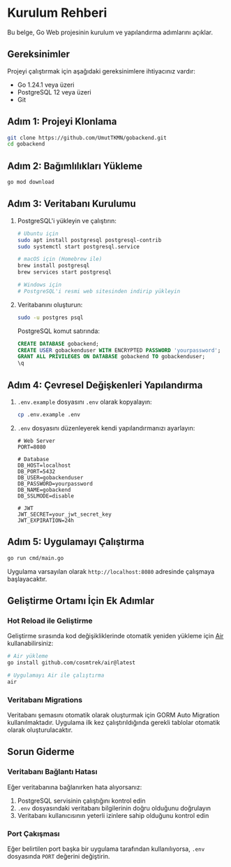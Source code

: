 # Kurulum Rehberi

Bu belge, Go Web projesinin kurulum ve yapılandırma adımlarını açıklar.

## Gereksinimler

Projeyi çalıştırmak için aşağıdaki gereksinimlere ihtiyacınız vardır:

- Go 1.24.1 veya üzeri
- PostgreSQL 12 veya üzeri
- Git

## Adım 1: Projeyi Klonlama

```bash
git clone https://github.com/UmutTKMN/gobackend.git
cd gobackend
```

## Adım 2: Bağımlılıkları Yükleme

```bash
go mod download
```

## Adım 3: Veritabanı Kurulumu

1. PostgreSQL'i yükleyin ve çalıştırın:

   ```bash
   # Ubuntu için
   sudo apt install postgresql postgresql-contrib
   sudo systemctl start postgresql.service
   
   # macOS için (Homebrew ile)
   brew install postgresql
   brew services start postgresql
   
   # Windows için
   # PostgreSQL'i resmi web sitesinden indirip yükleyin
   ```

2. Veritabanını oluşturun:

   ```bash
   sudo -u postgres psql
   ```

   PostgreSQL komut satırında:

   ```sql
   CREATE DATABASE gobackend;
   CREATE USER gobackenduser WITH ENCRYPTED PASSWORD 'yourpassword';
   GRANT ALL PRIVILEGES ON DATABASE gobackend TO gobackenduser;
   \q
   ```

## Adım 4: Çevresel Değişkenleri Yapılandırma

1. `.env.example` dosyasını `.env` olarak kopyalayın:

   ```bash
   cp .env.example .env
   ```

2. `.env` dosyasını düzenleyerek kendi yapılandırmanızı ayarlayın:

   ```
   # Web Server
   PORT=8080
   
   # Database
   DB_HOST=localhost
   DB_PORT=5432
   DB_USER=gobackenduser
   DB_PASSWORD=yourpassword
   DB_NAME=gobackend
   DB_SSLMODE=disable
   
   # JWT
   JWT_SECRET=your_jwt_secret_key
   JWT_EXPIRATION=24h
   ```

## Adım 5: Uygulamayı Çalıştırma

```bash
go run cmd/main.go
```

Uygulama varsayılan olarak `http://localhost:8080` adresinde çalışmaya başlayacaktır.

## Geliştirme Ortamı İçin Ek Adımlar

### Hot Reload ile Geliştirme

Geliştirme sırasında kod değişikliklerinde otomatik yeniden yükleme için [Air](https://github.com/cosmtrek/air) kullanabilirsiniz:

```bash
# Air yükleme
go install github.com/cosmtrek/air@latest

# Uygulamayı Air ile çalıştırma
air
```

### Veritabanı Migrations

Veritabanı şemasını otomatik olarak oluşturmak için GORM Auto Migration kullanılmaktadır. Uygulama ilk kez çalıştırıldığında gerekli tablolar otomatik olarak oluşturulacaktır.

## Sorun Giderme

### Veritabanı Bağlantı Hatası

Eğer veritabanına bağlanırken hata alıyorsanız:

1. PostgreSQL servisinin çalıştığını kontrol edin
2. `.env` dosyasındaki veritabanı bilgilerinin doğru olduğunu doğrulayın
3. Veritabanı kullanıcısının yeterli izinlere sahip olduğunu kontrol edin

### Port Çakışması

Eğer belirtilen port başka bir uygulama tarafından kullanılıyorsa, `.env` dosyasında `PORT` değerini değiştirin. 